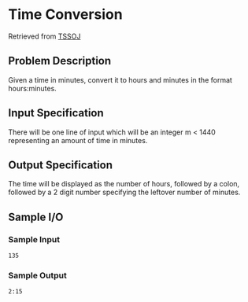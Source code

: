 # Time Conversion

Retrieved from [TSSOJ](https://tssoj.ca/)

## Problem Description
Given a time in minutes, convert it to hours and minutes in the format hours:minutes.

## Input Specification
There will be one line of input which will be an integer 
m
<
1440
 representing an amount of time in minutes.

## Output Specification
The time will be displayed as the number of hours, followed by a colon, followed by a 2 digit number specifying the leftover number of minutes.


## Sample I/O 

### Sample Input
```
135
```
### Sample Output
```
2:15
```
